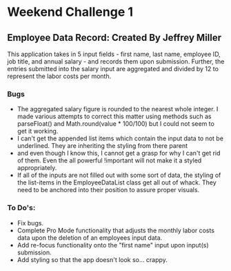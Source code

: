 # Weekend Challenge 1

## Employee Data Record: Created By Jeffrey Miller
This application takes in 5 input fields - first name, last name, employee ID, job title,
and annual salary - and records them upon submission.  Further, the entries submitted
into the salary input are aggregated and divided by 12 to represent the labor costs per month.

### Bugs
- The aggregated salary figure is rounded to the nearest whole integer. I made various
attempts to correct this matter using methods such as parseFloat() and Math.round(value * 100/100) but I could not seem to get it working.
- I can't get the appended list items which contain the input data to not be underlined. They are
inheriting the styling from there parent <li> and even though I know this, I cannot get a grasp
for why I can't get rid of them. Even the all powerful !important will not make it a styled appropriately.
- If all of the inputs are not filled out with some sort of data, the styling of the list-items in
the EmployeeDataList class get all out of whack. They need to be anchored into their position to
assure proper visuals.

### To Do's:
- Fix bugs.
- Complete Pro Mode functionality that adjusts the monthly labor costs data upon the deletion of
an employees input data.
- Add re-focus functionality onto the "first name" input upon input(s) submission.
- Add styling so that the app doesn't look so... crappy.
